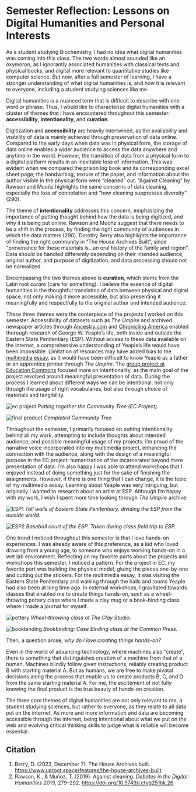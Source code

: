 # Semester Reflection: Lessons on Digital Humanities and Personal Interests

As a student studying Biochemistry, I had no idea what digital humanities was coming into this class. The two words almost sounded like an oxymoron, as I ignorantly associated humanities with classical texts and physical books, and digital more relevant to quantitative studies like computer science. But now, after a full semester of learning, I have a stronger understanding of what digital humanities is, and how it is relevant to everyone, including a student studying sciences like me. 

Digital humanities is a nuanced term that is difficult to describe with one word or phrase. Thus, I would like to characterize digital humanities with a cluster of themes that I have encountered throughout this semester: **accessibility**, **intentionality**, and **curation**. 

Digitization and **accessibility** are heavily intertwined, as the availability and visibility of data is mainly achieved through preservation of data online. Compared to the early days when data was in physical form, the storage of data online enables a wider audience to access the data anywhere and anytime in the world. However, the transition of data from a physical form to a digital platform results in an inevitable loss of information. This was evident when we compared the prison log book and its corresponding excel sheet page; the handwriting, texture of the paper, and information about the author visible in the physical form were “cleaned” out. “Against Cleaning” by Rawson and Muoñz highlights the same concerns of data cleaning, especially the loss of connotation and “how cleaning suppresses diversity” (290).

The theme of **intentionality** addresses this concern, emphasizing the importance of putting thought behind how the data is being digitized, and why it is being put online. Rawson and Muoñz suggest that there needs to be a shift in the process, by finding the right community of audiences in which the data matters (290). Dorothy Berry also highlights the importance of finding the right community in “The House Archives Built”, since “provenance for these materials is…an oral history of the family and region”. Data should be handled differently depending on their intended audience, original author, and purpose of digitization, and data processing should not be normalized. 

Encompassing the two themes above is **curation**, which stems from the Latin root *curare* (care for something). I believe the essence of digital humanities is the thoughtful translation of data between physical and digital space, not only making it more accessible, but also presenting it meaningfully and respectfully to the original author and intended audience. 

These three themes were the centerpiece of the projects I worked on this semester. Accessibility of datasets such as *The Umpire* and archived newspaper articles through [Ancestry.com](https://franklin.library.upenn.edu/catalog/FRANKLIN_9942524713503681) and [Chronicling America](https://chroniclingamerica.loc.gov/?&loclr=reclnk#tab=tab_advanced_search) enabled thorough research of George W. Yeaple’s life, both inside and outside the Eastern State Penitentiary (ESP). Without access to these data available on the internet, a comprehensive understanding of Yeaple’s life would have been impossible. Limitation of resources may have added bias to the [multimedia essay](https://printinginprisons.org/blog/kimh/), as it would have been difficult to know Yeaple as a father or an apprentice printer through *The Umpire*. The [group project at Education Commons](https://hhannahk.github.io/ec_reflection.html) focused more on intentionality, as the main goal of the project revolved around meaningful presentation of data. During the process I learned about different ways we can be intentional, not only through the usage of right vocabularies, but also through choice of materials and tangibility. 

![ec project](ECproject.png) 
*Putting together the Community Tree (EC Project).*

![final product](FinalProduct1.png) 
*Completed Community Tree.*

Throughout the semester, I primarily focused on putting intentionality behind all my work, attempting to include thoughts about intended audience, and possible meaningful usage of my projects. I’m proud of the narrative voice incorporated into my multimedia project, enhancing the connection with the audience, along with the design of a meaningful purpose in the EC project:  humanization of the incarcerated beyond mere presentation of data. I’m also happy I was able to attend workshops that I enjoyed instead of doing something just for the sake of finishing the assignments. However, if there is one thing that I can change, it is the topic of my multimedia essay. Learning about Yeaple was very intriguing, but originally I wanted to research about an artist at ESP. Although I’m happy with my work, I wish I spent more time looking through *The Umpire* archive. 

![ESP1](ESP1.png) 
*Tall walls of Eastern State Penitentiary, dividing the ESP from the outside world.*

![ESP2](ESP2.png) 
*Baseball court of the ESP. Taken during class field trip to ESP.*

One trend I noticed throughout this semester is that I love hands-on experiences. I was already aware of this preference, as a kid who loved drawing from a young age, to someone who enjoys working hands-on in a wet lab environment. Reflecting on my favorite parts about the projects and workshops this semester, I noticed a pattern. For the project in EC, my favorite part was building the physical model, gluing the pieces one-by-one and cutting out the stickers. For the multimedia essay, it was visiting the Eastern State Penitentiary and walking through the halls and rooms Yeaple had also been at long time ago. In external workshops, I gravitated towards classes that enabled me to create things hands-on, such as a wheel-throwing pottery class where I made a clay mug or a book-binding class where I made a journal for myself. 

![pottery](pottery.png) 
*Wheel-throwing class at The Clay Studio.*

![bookbinding](bookbinding.png) 
*Bookbinding: Case Binding class at the Common Press.*

Then, a question arose, *why do I love creating things hands-on?*

Even in the world of advancing technology, where machines also “create”, there is something that distinguishes creation of a machine from that of a human. Machines blindly follow given instructions, reliably creating product B with starting material A. But as humans, we are free to make pivotal decisions along the process that enable us to create products B, C, and D from the same starting material A. For me, the excitement of not fully knowing the final product is the true beauty of hands-on creation. 

The three core themes of digital humanities are not only relevant to me, a student studying sciences, but rather to everyone, as they relate to all data put on the internet. As more and more information and data are becoming accessible through the internet, being intentional about what we put on the web and evolving critical thinking skills to judge what is reliable will become essential.

## Citation
1. Berry, D. (2023, December 7). The House Archives built. https://www.uproot.space/features/the-house-archives-built
2. Rawson, K., & Muñoz, T. (2019). Against cleaning. *Debates in the Digital Humanities* 2019, 279–292. https://doi.org/10.5749/j.ctvg251hk.26 
